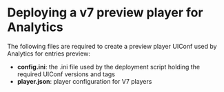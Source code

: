 # Deploying a v7 preview player for Analytics

The following files are required to create a preview player UIConf used by Analytics for entries preview:

- **config.ini**: the .ini file used by the deployment script holding the required UIConf versions and tags
- **player.json**: player configuration for V7 players
